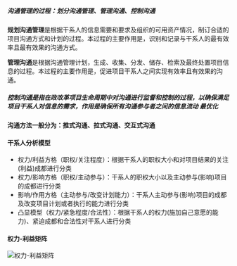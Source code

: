 ##### 沟通管理的过程：划分沟通管理、管理沟通、控制沟通

**规划沟通管理**是根据干系人的信息需要和要求及组织的可用资产情况，制订合适的项目沟通方式和计划的过程。本过程的主要作用是，识别和记录与干系人的最有效率且最有效果的沟通方式。

**管理沟通**是根据沟通管理计划，生成、收集、分发、储存、检索及最终处置项目信息的过程。本过程的主要作用是，促进项目干系人之间实现有效率且有效果的沟通。

##### 控制沟通是指在政改革项目生命周期中对沟通进行监督和控制的过程，以确保满足项目干系人对信息的需求，作用是确保所有沟通参与者之间的信息流动 最优化

#### 沟通方法一般分为：推式沟通、拉式沟通、交互式沟通

#### 干系人分析模型

- 权力/利益方格（职权/关注程度）：根据干系人的职权大小和对项目结果的关注(利益)成都进行分类
- 权力/影响方格（职权/主动参与）：干系人的职权大小以及主动参与(影响)项目的成都进行分类
- 影响/作用方格（主动参与/改变计划能力）：干系人主动参与(影响)项目的成都及改变项目计划或者执行的能力进行分类
- 凸显模型（权力/紧急程度/合法性）：根据干系人的权力(施加自己意愿的能力)、紧迫成都和合法性对干系人进行分类

#### 权力-利益矩阵



![权力-利益矩阵](https://github.com/youcai922/gaoxiang2022/blob/main/99src/权力-利益矩阵.png?raw=true)



